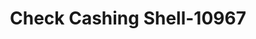 ---
f_zip-code: 93609
f_state-code: CA
title: Check Cashing Shell-10967
f_phone: 559-864-0503
f_city-only: Caruthers
f_address: Po Box 67 Caruthers
f_location-unique-id: '10967'
slug: check-cashing-shell-10967
updated-on: '2024-05-30T13:46:58.046Z'
created-on: '2024-05-30T13:36:59.803Z'
published-on: '2024-05-30T13:54:32.469Z'
f_city-state: cms/city/caruthers-ca.md
f_company: cms/company/check-cashing-shell.md
f_state: cms/state/california.md
layout: '[payday-loan].html'
tags: payday-loan
---